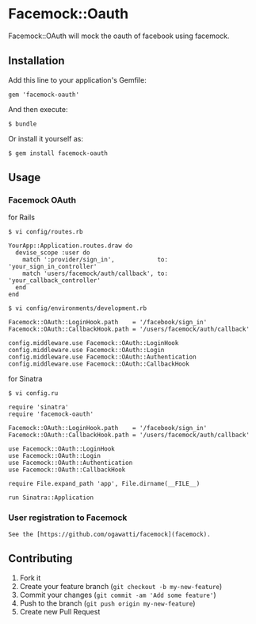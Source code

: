 # Facemock::Oauth

Facemock::OAuth will mock the oauth of facebook using facemock.

## Installation

Add this line to your application's Gemfile:

    gem 'facemock-oauth'

And then execute:

    $ bundle

Or install it yourself as:

    $ gem install facemock-oauth

## Usage

### Facemock OAuth

for Rails

    $ vi config/routes.rb

    YourApp::Application.routes.draw do
      devise_scope :user do
        match ':provider/sign_in',            to: 'your_sign_in_controller'
        match 'users/facemock/auth/callback', to: 'your_callback_controller'
      end
    end

    $ vi config/environments/development.rb

    Facemock::OAuth::LoginHook.path    = '/facebook/sign_in'
    Facemock::OAuth::CallbackHook.path = '/users/facemock/auth/callback'

    config.middleware.use Facemock::OAuth::LoginHook
    config.middleware.use Facemock::OAuth::Login
    config.middleware.use Facemock::OAuth::Authentication
    config.middleware.use Facemock::OAuth::CallbackHook

for Sinatra

    $ vi config.ru

    require 'sinatra'
    require 'facemock-oauth'

    Facemock::OAuth::LoginHook.path    = '/facebook/sign_in'
    Facemock::OAuth::CallbackHook.path = '/users/facemock/auth/callback'

    use Facemock::OAuth::LoginHook
    use Facemock::OAuth::Login
    use Facemock::OAuth::Authentication
    use Facemock::OAuth::CallbackHook

    require File.expand_path 'app', File.dirname(__FILE__)

    run Sinatra::Application

### User registration to Facemock
    See the [https://github.com/ogawatti/facemock](facemock).

## Contributing

1. Fork it
2. Create your feature branch (`git checkout -b my-new-feature`)
3. Commit your changes (`git commit -am 'Add some feature'`)
4. Push to the branch (`git push origin my-new-feature`)
5. Create new Pull Request
